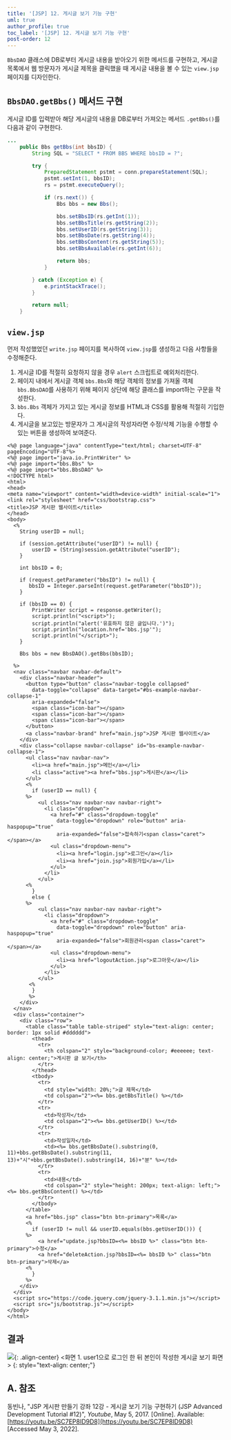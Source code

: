 ```yaml
---
title: '[JSP] 12. 게시글 보기 기능 구현'
uml: true
author_profile: true
toc_label: '[JSP] 12. 게시글 보기 기능 구현'
post-order: 12
---
```


`BbsDAO` 클래스에 DB로부터 게시글 내용을 받아오기 위한 메서드를 구현하고, 게시글 목록에서 웹 방문자가 게시글 제목을 클릭했을 때 게시글 내용을 볼 수 있는 `view.jsp` 페이지를 디자인한다.

## `BbsDAO.getBbs()` 메서드 구현
게시글 ID를 입력받아 해당 게시글의 내용을 DB로부터 가져오는 메서드 `.getBbs()`를 다음과 같이 구현한다.

```java:src/main/java/bbs/BbsDAO.java
...
    public Bbs getBbs(int bbsID) {
        String SQL = "SELECT * FROM BBS WHERE bbsID = ?";

        try {
            PreparedStatement pstmt = conn.prepareStatement(SQL);
            pstmt.setInt(1, bbsID);
            rs = pstmt.executeQuery();

            if (rs.next()) {
                Bbs bbs = new Bbs();

                bbs.setBbsID(rs.getInt(1));
                bbs.setBbsTitle(rs.getString(2));
                bbs.setUserID(rs.getString(3));
                bbs.setBbsDate(rs.getString(4));
                bbs.setBbsContent(rs.getString(5));
                bbs.setBbsAvailable(rs.getInt(6));

                return bbs;
            }

        } catch (Exception e) {
            e.printStackTrace();
        }

        return null;
    }
```

## `view.jsp`
먼저 작성했었던 `write.jsp` 페이지를 복사하여 `view.jsp`를 생성하고 다음 사항들을 수정해준다.

1. 게시글 ID를 적절히 요청하지 않을 경우 `alert` 스크립트로 예외처리한다.
2. 페이지 내에서 게시글 객체 `bbs.Bbs`와 해당 객체의 정보를 가져올 객체 `bbs.BbsDAO`를 사용하기 위해 페이지 상단에 해당 클래스를 import하는 구문을 작성한다.
3. `bbs.Bbs` 객체가 가지고 있는 게시글 정보를 HTML과 CSS를 활용해 적절히 기입한다.
4. 게시글을 보고있는 방문자가 그 게시글의 작성자라면 수정/삭제 기능을 수행할 수 있는 버튼을 생성하여 보여준다.

```jsp:src/main/webapp/view.jsp:lineons
<%@ page language="java" contentType="text/html; charset=UTF-8" pageEncoding="UTF-8"%>
<%@ page import="java.io.PrintWriter" %>
<%@ page import="bbs.Bbs" %>
<%@ page import="bbs.BbsDAO" %>
<!DOCTYPE html>
<html>
<head>
<meta name="viewport" content="width=device-width" initial-scale="1">
<link rel="stylesheet" href="css/bootstrap.css">
<title>JSP 게시판 웹사이트</title>
</head>
<body>
  <%
    String userID = null;
    
    if (session.getAttribute("userID") != null) {
        userID = (String)session.getAttribute("userID"); 
    }
    
    int bbsID = 0;
    
    if (request.getParameter("bbsID") != null) {
       bbsID = Integer.parseInt(request.getParameter("bbsID"));
    }
    
    if (bbsID == 0) {
        PrintWriter script = response.getWriter();
        script.println("<script>");
        script.println("alert('유효하지 않은 글입니다.')");
        script.println("location.href='bbs.jsp'");
        script.println("</script>");
    }
    
    Bbs bbs = new BbsDAO().getBbs(bbsID);
    
  %>
  <nav class="navbar navbar-default">
    <div class="navbar-header">
      <button type="button" class="navbar-toggle collapsed"
        data-toggle="collapse" data-target="#bs-example-navbar-collapse-1"
        aria-expanded="false">
        <span class="icon-bar"></span>
        <span class="icon-bar"></span>
        <span class="icon-bar"></span>
      </button>
      <a class="navbar-brand" href="main.jsp">JSP 게시판 웹사이트</a>
    </div>
    <div class="collapse navbar-collapse" id="bs-example-navbar-collapse-1">
      <ul class="nav navbar-nav">
        <li><a href="main.jsp">메인</a></li>
        <li class="active"><a href="bbs.jsp">게시판</a></li>
      </ul>
      <%
        if (userID == null) {
      %>
          <ul class="nav navbar-nav navbar-right">
            <li class="dropdown">
              <a href="#" class="dropdown-toggle"
                data-toggle="dropdown" role="button" aria-haspopup="true"
                aria-expanded="false">접속하기<span class="caret"></span></a>
              <ul class="dropdown-menu">
                <li><a href="login.jsp">로그인</a></li>
                <li><a href="join.jsp">회원가입</a></li>
              </ul>
            </li>
          </ul>
      <%
        }
        else {
      %>
          <ul class="nav navbar-nav navbar-right">
            <li class="dropdown">
              <a href="#" class="dropdown-toggle"
                data-toggle="dropdown" role="button" aria-haspopup="true"
                aria-expanded="false">회원관리<span class="caret"></span></a>
              <ul class="dropdown-menu">
                <li><a href="logoutAction.jsp">로그아웃</a></li>
              </ul>
            </li>
          </ul>
       <%
        }
       %>
    </div>
  </nav>
  <div class="container">
    <div class="row">
      <table class="table table-striped" style="text-align: center; border: 1px solid #dddddd">
        <thead>
          <tr>
            <th colspan="2" style="background-color; #eeeeee; text-align: center;">게시판 글 보기</th>
          </tr>
        </thead>
        <tbody>
          <tr>
            <td style="width: 20%;">글 제목</td>
            <td colspan="2"><%= bbs.getBbsTitle() %></td>
          </tr>
          <tr>
            <td>작성자</td>
            <td colspan="2"><%= bbs.getUserID() %></td>
          </tr>
          <tr>
            <td>작성일자</td>
            <td><%= bbs.getBbsDate().substring(0, 11)+bbs.getBbsDate().substring(11, 13)+"시"+bbs.getBbsDate().substring(14, 16)+"분" %></td>
          </tr>
          <tr>
            <td>내용</td>
            <td colspan="2" style="height: 200px; text-align: left;"><%= bbs.getBbsContent() %></td>
          </tr>
        </tbody>
      </table>
      <a href="bbs.jsp" class="btn btn-primary">목록</a>
      <%
        if (userID != null && userID.equals(bbs.getUserID())) {
      %>
          <a href="update.jsp?bbsID=<%= bbsID %>" class="btn btn-primary">수정</a>
          <a href="deleteAction.jsp?bbsID=<%= bbsID %>" class="btn btn-primary">삭제</a>
      <%
        }
      %>
    </div>
  </div>
  <script src="https://code.jquery.com/jquery-3.1.1.min.js"></script>
  <script src="js/bootstrap.js"></script>
</body>
</html>
```

## 결과
![](https://drive.google.com/uc?export=view&id=1y33tMMK88IEf_bwb6j14QxyM8wiTBH7m){: .align-center}
<화면 1. user1으로 로그인 한 뒤 본인이 작성한 게시글 보기 화면>
{: style="text-align: center;"}

## A. 참조
동빈나, "JSP 게시판 만들기 강좌 12강 - 게시글 보기 기능 구현하기 (JSP Advanced Development Tutorial #12)", *Youtube*, May 5, 2017. [Online]. Available: [https://youtu.be/SC7EP8ID9D8](https://youtu.be/SC7EP8ID9D8) [Accessed May 3, 2022].
